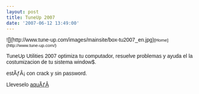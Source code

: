 ```yaml
---
layout: post
title: TuneUp 2007
date: '2007-06-12 13:49:00'
---
```



<div style="font-family: arial;" xmlns="http://www.w3.org/1999/xhtml">![](http://www.tune-up.com/images/mainsite/box-tu2007_en.jpg)<small>[Home](http://www.tune-up.com/)</small>

TuneUp Utilities 2007 optimiza tu computador, resuelve problemas y ayuda el la costumizacion de tu sistema window$.

estÃƒÂ¡ con crack y sin password.

Lleveselo [aquÃƒÂ­](http://www.gigasize.com/get.php/-1100132818/tuneup2007es_by_debianman.rar%20)

</div>
